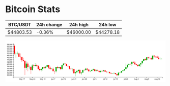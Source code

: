 # Bitcoin Stats

BTC/USDT|24h change|24h high|24h low|
|---|---|---|---|
|$44803.53|-0.36%|$46000.00|$44278.18|

<img src="./chart.svg">
